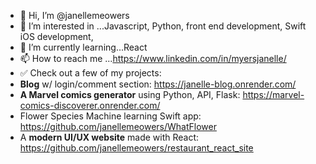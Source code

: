 - 👋 Hi, I’m @janellemeowers
- 👀 I’m interested in ...Javascript, Python, front end development, Swift iOS development, 
- 🌱 I’m currently learning...React
- 📫 How to reach me ...https://www.linkedin.com/in/myersjanelle/
- ✅ Check out a few of my projects:
- **Blog** w/ login/comment section: https://janelle-blog.onrender.com/ 
- **A Marvel comics generator** using Python, API, Flask: https://marvel-comics-discoverer.onrender.com/
- Flower Species Machine learning Swift app: https://github.com/janellemeowers/WhatFlower
- A **modern UI/UX website** made with React: https://github.com/janellemeowers/restaurant_react_site

<!---
janellemeowers/janellemeowers is a ✨ special ✨ repository because its `README.md` (this file) appears on your GitHub profile.
You can click the Preview link to take a look at your changes.
--->

